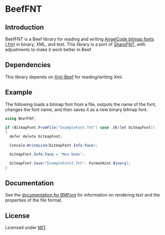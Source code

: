 # BeefFNT

## Introduction

BeefFNT is a Beef library for reading and writing [AngelCode bitmap fonts (.fnt)](http://www.angelcode.com/products/bmfont/) in binary, XML, and text. This library is a port of [SharpFNT](https://github.com/AuroraBertaOldham/SharpFNT), with adjustments to make it work better in Beef.

## Dependencies

This library depends on [Xml-Beef](https://github.com/thibmo/Xml-Beef) for reading/writing Xml.

## Example

The following loads a bitmap font from a file, outputs the name of the font, changes the font name, and then saves it as a new binary bitmap font.

```cs
using BeefFNT;

if (BitmapFont.FromFile("ExampleFont.fnt") case .Ok(let bitmapFont))
{
  defer delete bitmapFont;

  Console.WriteLine(bitmapFont.Info.Face);

  bitmapFont.Info.Face = "New Name";

  bitmapFont.Save("ExampleFont2.fnt", FormatHint.Binary);
}
```

## Documentation
See the [documentation for BMFont](http://www.angelcode.com/products/bmfont/documentation.html) for information on rendering text and the properties of the file format.

## License
Licensed under [MIT](LICENSE).

